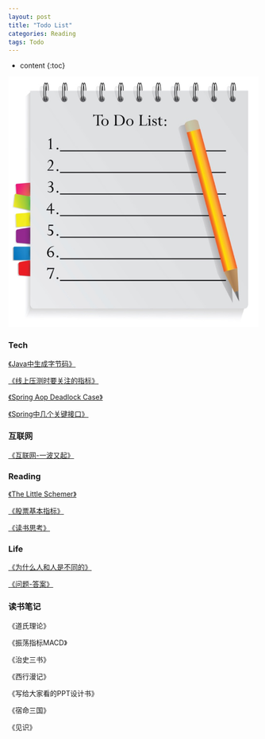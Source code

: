 ```yaml
---
layout: post
title: "Todo List"
categories: Reading
tags: Todo
---
```


* content
{:toc}

![TODO List](/css/pics/2018-06-02-todo-list.jpg)

### Tech
[《Java中生成字节码》](/2017/10/10/generate-bytecode-of-java/)

[《线上压测时要关注的指标》](/2017/10/10/metrics-of-stress-testing/)

[《Spring Aop Deadlock Case》](/2017/09/12/spring-aop-deadlock/)

[《Spring中几个关键接口》](/2017/06/03/spring-aware/)

### 互联网

[《互联网-一波又起》](/2018/05/27/yi-bo-you-qi/)

### Reading

[《The Little Schemer》](https://book.douban.com/subject/27080946/)

[《股票基本指标》](/2018/01/18/stock-info/)

[《读书思考》](/2017/04/16/thinking-and-action/)

### Life

[《为什么人和人是不同的》](/2017/09/26/why-has-differences/)

[《问题-答案》](/2017/07/11/question-and-answer/)

### 读书笔记 

《道氏理论》

《振荡指标MACD》

《治史三书》

《西行漫记》

《写给大家看的PPT设计书》

《宿命三国》

《见识》


